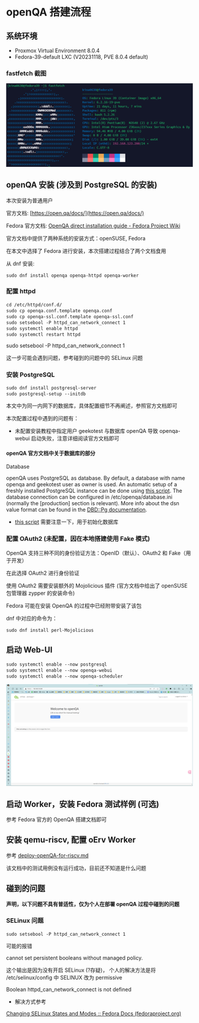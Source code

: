 # openQA 搭建流程

## 系统环境

+ Proxmox Virtual Environment 8.0.4
+ Fedora-39-default LXC (V20231118, PVE 8.0.4 default)

### fastfetch 截图

![1721034396445](image/openQA-setup/1721034396445.png)

## openQA 安装 (涉及到 PostgreSQL 的安装)

本次安装为普通用户

官方文档: [https://open.qa/docs/](https://open.qa/docs/)

Fedora 官方文档: [OpenQA direct installation guide - Fedora Project Wiki](https://fedoraproject.org/wiki/OpenQA_direct_installation_guide)

官方文档中提供了两种系统的安装方式：openSUSE, Fedora

在本文中选择了 Fedora 进行安装，本次搭建过程结合了两个文档食用

从 dnf 安装:

```shell
sudo dnf install openqa openqa-httpd openqa-worker
```

### 配置 httpd

```shell
cd /etc/httpd/conf.d/
sudo cp openqa.conf.template openqa.conf
sudo cp openqa-ssl.conf.template openqa-ssl.conf
sudo setsebool -P httpd_can_network_connect 1
sudo systemctl enable httpd
sudo systemctl restart httpd
```

sudo setsebool -P httpd_can_network_connect 1

这一步可能会遇到问题，参考碰到的问题中的 SELinux 问题

### 安装 PostgreSQL

```shell
sudo dnf install postgresql-server
sudo postgresql-setup --initdb
```

本文中为同一内网下的数据库，具体配置细节不再阐述，参照官方文档即可

本次配置过程中遇到的问题有：

+ 未配置安装教程中指定用户 geekotest 与数据库 openQA 导致 openqa-webui 启动失败，注意详细阅读官方文档即可

#### openQA 官方文档中关于数据库的部分

Database

openQA uses PostgreSQL as database. By default, a database with name openqa and geekotest user as owner is used. An automatic setup of a freshly installed PostgreSQL instance can be done using [this script](https://github.com/os-autoinst/openQA/blob/master/script/setup-db). The database connection can be configured in /etc/openqa/database.ini (normally the [production] section is relevant). More info about the dsn value format can be found in the [DBD::Pg documentation](https://metacpan.org/pod/DBD::Pg#DBI-Class-Methods).

+ [this script](https://github.com/os-autoinst/openQA/blob/master/script/setup-db) 需要注意一下，用于初始化数据库

### 配置 OAuth2 (未配置，因在本地搭建使用 Fake 模式)

OpenQA 支持三种不同的身份验证方法：OpenID（默认）、OAuth2 和 Fake（用于开发）

在此选择 OAuth2 进行身份验证

使用 OAuth2 需要安装额外的 Mojolicious 插件 (官方文档中给出了 openSUSE 包管理器 zypper 的安装命令)

Fedora 可能在安装 OpenQA 的过程中已经附带安装了该包

dnf 中对应的命令为：

```shell
sudo dnf install perl-Mojolicious
```

## 启动 Web-UI

```shell
sudo systemctl enable --now postgresql
sudo systemctl enable --now openqa-webui
sudo systemctl enable --now openqa-scheduler

```

![1721178692881](image/openQA-setup/1721178692881.png)

## 启动 Worker，安装 Fedora 测试样例 (可选)

参考 Fedora 官方的 OpenQA 搭建文档即可

## 安装 qemu-riscv, 配置 oErv Worker

参考 [deploy-openQA-for-riscv.md](https://gitee.com/lvxiaoqian/memo/blob/master/deploy-openQA-for-riscv.md)

该文档中的测试用例没有运行成功，目前还不知道是什么问题

## 碰到的问题

**声明，以下问题不具有普适性，仅为个人在部署 openQA 过程中碰到的问题**

### SELinux 问题

```shell
sudo setsebool -P httpd_can_network_connect 1
```

可能的报错

cannot set persistent booleans without managed policy.

这个输出是因为没有开启 SELinux (?存疑)， 个人的解决方法是将 /etc/selinux/config 中 SELINUX 改为 permissive

Boolean httpd_can_network_connect is not defined

+ 解决方式参考

 [Changing SELinux States and Modes :: Fedora Docs (fedoraproject.org)](https://docs.fedoraproject.org/en-US/quick-docs/selinux-changing-states-and-modes/)
